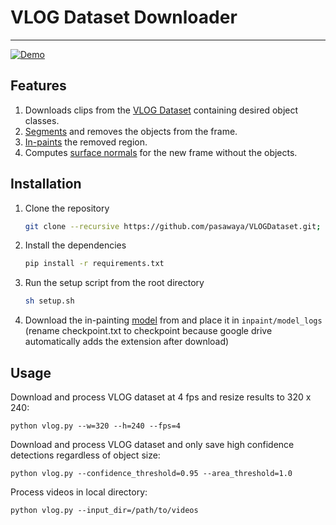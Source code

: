 # VLOG Dataset Downloader

-----------------

[![Demo](demo.gif)](https://www.youtube.com/watch?v=MbnnfXC0tBE&feature=youtu.be)

## Features
1. Downloads clips from the [VLOG Dataset](https://people.eecs.berkeley.edu/~dfouhey/2017/VLOG/) containing desired object classes.
2. [Segments](https://github.com/matterport/Mask_RCNN) and removes the objects from the frame.
3. [In-paints](https://github.com/JiahuiYu/generative_inpainting) the removed region.
4. Computes [surface normals](https://github.com/StanfordVL/taskonomy/tree/master/taskbank) for the new frame without the objects.


## Installation
1. Clone the repository
   ```bash
   git clone --recursive https://github.com/pasawaya/VLOGDataset.git; cd VLOGDataset/
   ```

2. Install the dependencies
   ```bash
   pip install -r requirements.txt
   ```
3. Run the setup script from the root directory
    ```bash
    sh setup.sh
    ``` 
4. Download the in-painting [model](https://drive.google.com/drive/folders/1M3AFy7x9DqXaI-fINSynW7FJSXYROfv-) from and place it in ``inpaint/model_logs`` (rename checkpoint.txt to checkpoint because google drive automatically adds the extension after download)



## Usage

Download and process VLOG dataset at 4 fps and resize results to 320 x 240: 
```
python vlog.py --w=320 --h=240 --fps=4
```

Download and process VLOG dataset and only save high confidence detections regardless of object size:

```
python vlog.py --confidence_threshold=0.95 --area_threshold=1.0
```

Process videos in local directory:

```
python vlog.py --input_dir=/path/to/videos
```
